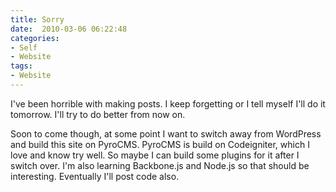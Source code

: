 ```yaml
---
title: Sorry
date:  2010-03-06 06:22:48
categories:
- Self
- Website
tags:
- Website
---
```


I've been horrible with making posts. I keep forgetting or I tell myself I'll do it tomorrow. I'll try to do better from now on.

Soon to come though, at some point I want to switch away from WordPress and build this site on PyroCMS. PyroCMS is build on Codeigniter, which I love and know try well. So maybe I can build some plugins for it after I switch over. I'm also learning Backbone.js and Node.js so that should be interesting. Eventually I'll post code also.
